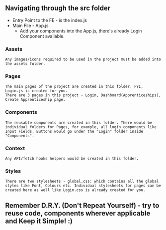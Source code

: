 ## Navigating through the src folder

- Entry Point to the FE - is the index.js 
- Main File - App.js 
    - Add your components into the App.js, there's already Login Component available. 

### Assets 
    Any images/icons required to be used in the project must be added into the assets folder. 
### Pages
    The main pages of the project are created in this folder. FYI, Login.js is created for you. 
    There are 3 pages in this project - Login, Dashboard(Apprenticeships), Create Apprenticeship page.
### Components
    The reusable components are created in this folder. There would be individual folders for Pages, for example, all login components like Input Fields, Buttons would go under the "Login" folder inside "Components". 
### Context 
    Any API/fetch hooks helpers would be created in this folder. 
### Styles
    There are two stylesheets - global.css: which contains all the global styles like Font, Colours etc. Individual stylesheets for pages can be created here as well like Login.css is already created for you. 


## Remember D.R.Y. (Don't Repeat Yourself) - try to reuse code, components wherever applicable and Keep it Simple! :)